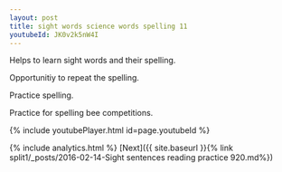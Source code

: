 ```yaml
---
layout: post
title: sight words science words spelling 11
youtubeId: JK0v2k5nW4I
---
```

 
 
Helps to learn sight words and their spelling.

Opportunitiy to repeat the spelling. 

Practice spelling. 
 
Practice for spelling bee competitions. 
 
{% include youtubePlayer.html id=page.youtubeId %}
 
 
{% include analytics.html %} 
[Next]({{ site.baseurl }}{% link  split1/_posts/2016-02-14-Sight sentences reading practice 920.md%})
 
